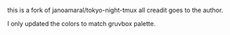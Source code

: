 this is a fork of janoamaral/tokyo-night-tmux all creadit goes to the author.

I only updated the colors to match gruvbox palette.
